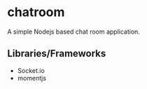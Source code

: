 # chatroom
A simple Nodejs based chat room application. 

## Libraries/Frameworks
- Socket.io
- momentjs
